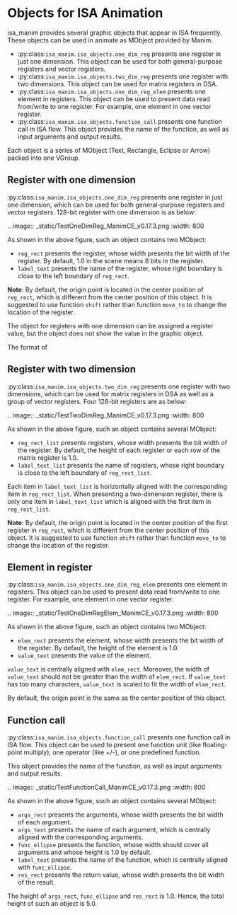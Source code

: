 
# Objects for ISA Animation

isa_manim provides several graphic objects that appear in ISA frequently. These objects can be used 
in animate as MObject provided by Manim.

- :py:class:`isa_manim.isa_objects.one_dim_reg` presents one register in just one dimension. This
  object can be used for both general-purpose registers and vector registers.
- :py:class:`isa_manim.isa_objects.two_dim_reg` presents one register with two dimensions. This 
  object can be used for matrix registers in DSA.
- :py:class:`isa_manim.isa_objects.one_dim_reg_elem` presents one element in registers. This object
  can be used to present data read from/write to one register. For example, one element in
  one vector register.
- :py:class:`isa_manim.isa_objects.function_call` presents one function call in ISA flow. This 
  object provides the name of the function, as well as input arguments and output results.

Each object is a series of MObject (Text, Rectangle, Eclipse or Arrow) packed into one VGroup.

## Register with one dimension

:py:class:`isa_manim.isa_objects.one_dim_reg` presents one register in just one dimension, which
can be used for both general-purpose registers and vector registers. 128-bit register with one 
dimension is as below:

.. image:: _static/TestOneDimReg_ManimCE_v0.17.3.png
  :width: 800

As shown in the above figure, such an object contains two MObject:
- `reg_rect` presents the register, whose width presents the bit width of the register. By default,
  1.0 in the scene means 8 bits in the register.
- `label_text` presents the name of the register, whose right boundary is close to the left boundary 
  of `reg_rect`.

**Note**: By default, the origin point is located in the center position of `reg_rect`, which is
different from the center position of this object. It is suggested to use function `shift` rather 
than function `move_to` to change the location of the register.

The object for registers with one dimension can be assigned a register value, but the object does
not show the value in the graphic object.

The format of 

## Register with two dimension

:py:class:`isa_manim.isa_objects.two_dim_reg` presents one register with two dimensions, which can
be used for matrix registers in DSA as well as a group of vector registers. Four 128-bit registers
are as below:

.. image:: _static/TestTwoDimReg_ManimCE_v0.17.3.png
  :width: 800

As shown in the above figure, such an object contains several MObject:
- `reg_rect_list` presents registers, whose width presents the bit width of the register. By
  default, the height of each register or each row of the matrix register is 1.0.
- `label_text_list` presents the name of registers, whose right boundary is close to the left 
  boundary of `reg_rect_list`.

Each item in `label_text_list` is horizontally aligned with the corresponding item in 
`reg_rect_list`. When presenting a two-dimension register, there is only one item in 
`label_text_list` which is aligned with the first item in `reg_rect_list`.

**Note**: By default, the origin point is located in the center position of the first register in
`reg_rect`, which is different from the center position of this object. It is suggested to use 
function `shift` rather than function `move_to` to change the location of the register.

## Element in register

:py:class:`isa_manim.isa_objects.one_dim_reg_elem` presents one element in registers. This object
can be used to present data read from/write to one register. For example, one element in one vector 
register.

.. image:: _static/TestOneDimRegElem_ManimCE_v0.17.3.png
  :width: 800

As shown in the above figure, such an object contains two MObject:
- `elem_rect` presents the element, whose width presents the bit width of the register. By default,
  the height of the element is 1.0.
- `value_text` presents the value of the element.

`value_text` is centrally aligned with `elem_rect`. Moreover, the width of `value_text` should not
be greater than the width of `elem_rect`.  If `value_text` has too many characters, `value_text`
is scaled to fit the width of `elem_rect`.

By default, the origin point is the same as the center position of this object.

## Function call

:py:class:`isa_manim.isa_objects.function_call` presents one function call in ISA flow. This object
can be used to present one function unit (like floating-point multiply), one operator (like +/-),
or one predefined function.

This object provides the name of the function, as well as input arguments and output results.

.. image:: _static/TestFunctionCall_ManimCE_v0.17.3.png
  :width: 800

As shown in the above figure, such an object contains several MObject:
- `args_rect` presents the arguments, whose width presents the bit width of each argument. 
- `args_text` presents the name of each argument, which is centrally aligned with the corresponding
  arguments.
- `func_ellipse` presents the function, whose width should cover all arguments and whose height is
  1.0 by default.
- `label_text` presents the name of the function, which is centrally aligned with `func_ellipse`.
- `res_rect` presents the return value, whose width presents the bit width of the result.

The height of `args_rect`, `func_ellipse` and `res_rect` is 1.0. Hence, the total height of such an
object is 5.0. 
